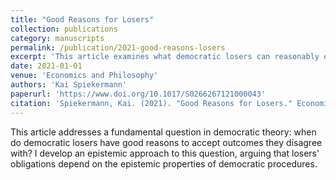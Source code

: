 ```yaml
---
title: "Good Reasons for Losers"
collection: publications
category: manuscripts
permalink: /publication/2021-good-reasons-losers
excerpt: 'This article examines what democratic losers can reasonably expect from democratic procedures and when they have good reasons to accept democratic outcomes.'
date: 2021-01-01
venue: 'Economics and Philosophy'
authors: 'Kai Spiekermann'
paperurl: 'https://www.doi.org/10.1017/S0266267121000043'
citation: 'Spiekermann, Kai. (2021). "Good Reasons for Losers." Economics and Philosophy (online first).'
---
```


This article addresses a fundamental question in democratic theory: when do democratic losers have good reasons to accept outcomes they disagree with? I develop an epistemic approach to this question, arguing that losers' obligations depend on the epistemic properties of democratic procedures.